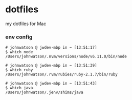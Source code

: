 # dotfiles
my dotfiles for Mac

### env config
```
# johnwatson @ jwdev-mbp in ~ [13:51:17]
$ which node
/Users/johnwatson/.nvm/versions/node/v6.11.0/bin/node

# johnwatson @ jwdev-mbp in ~ [13:51:39]
$ which ruby
/Users/johnwatson/.rvm/rubies/ruby-2.1.7/bin/ruby

# johnwatson @ jwdev-mbp in ~ [13:51:43]
$ which java
/Users/johnwatson/.jenv/shims/java
```
